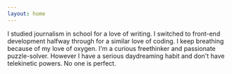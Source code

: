 ```yaml
---
layout: home
---
```


I studied journalism in school for a love of writing. I switched to front-end development halfway through for a similar love of coding. I keep breathing because of my love of oxygen. I'm a curious freethinker and passionate puzzle-solver. However I have a serious daydreaming habit and don't have telekinetic powers. No one is perfect.